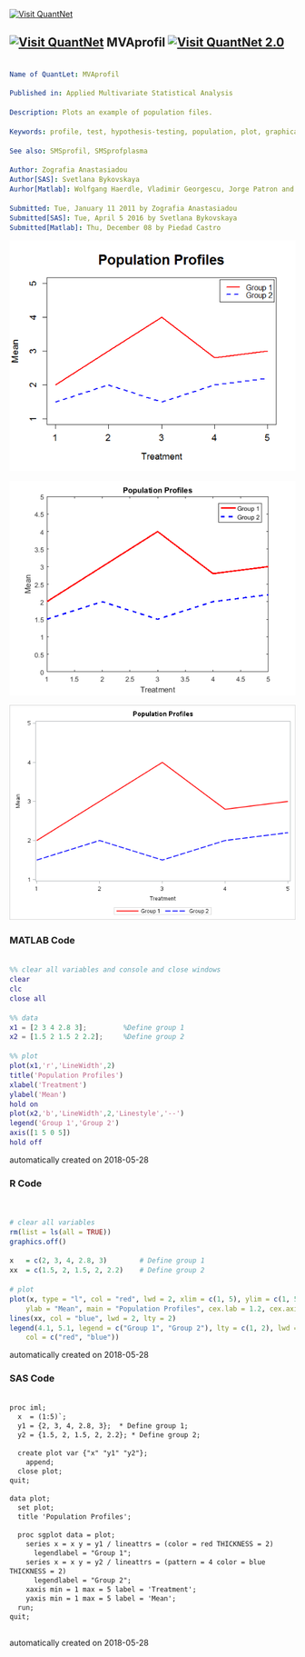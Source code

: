 [<img src="https://github.com/QuantLet/Styleguide-and-FAQ/blob/master/pictures/banner.png" width="888" alt="Visit QuantNet">](http://quantlet.de/)

## [<img src="https://github.com/QuantLet/Styleguide-and-FAQ/blob/master/pictures/qloqo.png" alt="Visit QuantNet">](http://quantlet.de/) **MVAprofil** [<img src="https://github.com/QuantLet/Styleguide-and-FAQ/blob/master/pictures/QN2.png" width="60" alt="Visit QuantNet 2.0">](http://quantlet.de/)

```yaml

Name of QuantLet: MVAprofil

Published in: Applied Multivariate Statistical Analysis

Description: Plots an example of population files.

Keywords: profile, test, hypothesis-testing, population, plot, graphical representation, sas

See also: SMSprofil, SMSprofplasma

Author: Zografia Anastasiadou
Author[SAS]: Svetlana Bykovskaya
Aurhor[Matlab]: Wolfgang Haerdle, Vladimir Georgescu, Jorge Patron and Song Song

Submitted: Tue, January 11 2011 by Zografia Anastasiadou
Submitted[SAS]: Tue, April 5 2016 by Svetlana Bykovskaya
Submitted[Matlab]: Thu, December 08 by Piedad Castro

```

![Picture1](MVAprofil.png)

![Picture2](MVAprofil_matlab.png)

![Picture3](MVAprofil_sas.png)

### MATLAB Code
```matlab

%% clear all variables and console and close windows
clear
clc
close all

%% data
x1 = [2 3 4 2.8 3];         %Define group 1
x2 = [1.5 2 1.5 2 2.2];     %Define group 2

%% plot
plot(x1,'r','LineWidth',2)
title('Population Profiles')
xlabel('Treatment')
ylabel('Mean')
hold on 
plot(x2,'b','LineWidth',2,'Linestyle','--')
legend('Group 1','Group 2')
axis([1 5 0 5])
hold off

```

automatically created on 2018-05-28

### R Code
```r


# clear all variables
rm(list = ls(all = TRUE))
graphics.off()

x   = c(2, 3, 4, 2.8, 3)        # Define group 1
xx  = c(1.5, 2, 1.5, 2, 2.2)    # Define group 2

# plot
plot(x, type = "l", col = "red", lwd = 2, xlim = c(1, 5), ylim = c(1, 5), xlab = "Treatment", 
    ylab = "Mean", main = "Population Profiles", cex.lab = 1.2, cex.axis = 1.2, cex.main = 1.8)
lines(xx, col = "blue", lwd = 2, lty = 2)
legend(4.1, 5.1, legend = c("Group 1", "Group 2"), lty = c(1, 2), lwd = c(2, 2), 
    col = c("red", "blue"))

```

automatically created on 2018-05-28

### SAS Code
```sas

proc iml;
  x  = (1:5)`;
  y1 = {2, 3, 4, 2.8, 3};  * Define group 1;
  y2 = {1.5, 2, 1.5, 2, 2.2}; * Define group 2;
	
  create plot var {"x" "y1" "y2"};
    append;
  close plot;
quit;

data plot;
  set plot;
  title 'Population Profiles';

  proc sgplot data = plot;
    series x = x y = y1 / lineattrs = (color = red THICKNESS = 2) 
      legendlabel = "Group 1";
    series x = x y = y2 / lineattrs = (pattern = 4 color = blue THICKNESS = 2)
      legendlabel = "Group 2";
    xaxis min = 1 max = 5 label = 'Treatment';
    yaxis min = 1 max = 5 label = 'Mean';
  run;
quit;
  
```

automatically created on 2018-05-28